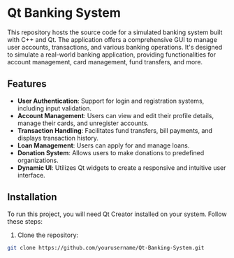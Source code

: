 # Qt Banking System

This repository hosts the source code for a simulated banking system built with C++ and Qt. The application offers a comprehensive GUI to manage user accounts, transactions, and various banking operations. It's designed to simulate a real-world banking application, providing functionalities for account management, card management, fund transfers, and more.

## Features

- **User Authentication**: Support for login and registration systems, including input validation.
- **Account Management**: Users can view and edit their profile details, manage their cards, and unregister accounts.
- **Transaction Handling**: Facilitates fund transfers, bill payments, and displays transaction history.
- **Loan Management**: Users can apply for and manage loans.
- **Donation System**: Allows users to make donations to predefined organizations.
- **Dynamic UI**: Utilizes Qt widgets to create a responsive and intuitive user interface.

## Installation

To run this project, you will need Qt Creator installed on your system. Follow these steps:

1. Clone the repository:
```bash
git clone https://github.com/yourusername/Qt-Banking-System.git
